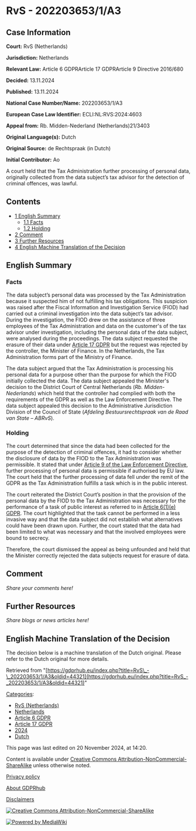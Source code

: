 # RvS - 202203653/1/A3

## Case Information

**Court:** RvS (Netherlands)

**Jurisdiction:** Netherlands

**Relevant Law:** Article 6 GDPRArticle 17 GDPRArticle 9 Directive 2016/680

**Decided:** 13.11.2024

**Published:** 13.11.2024

**National Case Number/Name:** 202203653/1/A3

**European Case Law Identifier:** ECLI:NL:RVS:2024:4603

**Appeal from:** Rb. Midden-Nederland (Netherlands)21/3403

**Original Language(s):** Dutch

**Original Source:** de Rechtspraak (in Dutch)

**Initial Contributor:** Ao

A court held that the Tax Administration further processing of personal data, originally collected from the data subject’s tax advisor for the detection of criminal offences, was lawful.

## Contents

*   [1 English Summary](#English_Summary)
    *   [1.1 Facts](#Facts)
    *   [1.2 Holding](#Holding)
*   [2 Comment](#Comment)
*   [3 Further Resources](#Further_Resources)
*   [4 English Machine Translation of the Decision](#English_Machine_Translation_of_the_Decision)

## English Summary

### Facts

The data subject’s personal data was processed by the Tax Administration because it suspected him of not fulfilling his tax obligations. This suspicion was raised after the Fiscal Information and Investigation Service (FIOD) had carried out a criminal investigation into the data subject’s tax advisor. During the investigation, the FIOD drew on the assistance of three employees of the Tax Administration and data on the customer's of the tax advisor under investigation, including the personal data of the data subject, were analysed during the proceedings. The data subject requested the erasure of their data under [Article 17 GDPR](/index.php?title=Article_17_GDPR "Article 17 GDPR") but the request was rejected by the controller, the Minister of Finance. In the Netherlands, the Tax Administration forms part of the Ministry of Finance.

The data subject argued that the Tax Administration is processing his personal data for a purpose other than the purpose for which the FIOD initially collected the data. The data subject appealed the Minister's decision to the District Court of Central Netherlands (_Rb. Midden-Nederlands_) which held that the controller had complied with both the requirements of the GDPR as well as the Law Enforcement Directive. The data subject appealed this decision to the Administrative Jurisdiction Division of the Council of State (_Afdeling Bestuursrechtspraak van de Raad van State – ABRvS_).

### Holding

The court determined that since the data had been collected for the purpose of the detection of criminal offences, it had to consider whether the disclosure of data by the FIOD to the Tax Administration was permissible. It stated that under [Article 9 of the Law Enforcement Directive](https://eur-lex.europa.eu/legal-content/EN/ALL/?uri=CELEX:32016L0680), further processing of personal data is permissible if authorised by EU law. The court held that the further processing of data fell under the remit of the GDPR as the Tax Administration fulfills a task which is in the public interest.

The court reiterated the District Court’s position in that the provision of the personal data by the FIOD to the Tax Administration was necessary for the performance of a task of public interest as referred to in [Article 6(1)(e) GDPR](/index.php?title=Article_6_GDPR#1e "Article 6 GDPR"). The court highlighted that the task cannot be performed in a less invasive way and that the data subject did not establish what alternatives could have been drawn upon. Further, the court stated that the data had been limited to what was necessary and that the involved employees were bound to secrecy.

Therefore, the court dismissed the appeal as being unfounded and held that the Minister correctly rejected the data subjects request for erasure of data.

## Comment

_Share your comments here!_

## Further Resources

_Share blogs or news articles here!_

## English Machine Translation of the Decision

The decision below is a machine translation of the Dutch original. Please refer to the Dutch original for more details.

Retrieved from "[https://gdprhub.eu/index.php?title=RvS\_-\_202203653/1/A3&oldid=44321](https://gdprhub.eu/index.php?title=RvS_-_202203653/1/A3&oldid=44321)"

[Categories](/index.php?title=Special:Categories "Special:Categories"):

*   [RvS (Netherlands)](/index.php?title=Category:RvS_\(Netherlands\) "Category:RvS (Netherlands)")
*   [Netherlands](/index.php?title=Category:Netherlands "Category:Netherlands")
*   [Article 6 GDPR](/index.php?title=Category:Article_6_GDPR "Category:Article 6 GDPR")
*   [Article 17 GDPR](/index.php?title=Category:Article_17_GDPR "Category:Article 17 GDPR")
*   [2024](/index.php?title=Category:2024 "Category:2024")
*   [Dutch](/index.php?title=Category:Dutch "Category:Dutch")

This page was last edited on 20 November 2024, at 14:20.

Content is available under [Creative Commons Attribution-NonCommercial-ShareAlike](https://creativecommons.org/licenses/by-nc-sa/4.0/) unless otherwise noted.

[Privacy policy](/index.php?title=GDPRhub:Privacy_policy)

[About GDPRhub](/index.php?title=GDPRhub:About)

[Disclaimers](/index.php?title=GDPRhub:General_disclaimer)

[![Creative Commons Attribution-NonCommercial-ShareAlike](/resources/assets/licenses/cc-by-nc-sa.png)](https://creativecommons.org/licenses/by-nc-sa/4.0/)

[![Powered by MediaWiki](/resources/assets/poweredby_mediawiki_88x31.png)](https://www.mediawiki.org/)